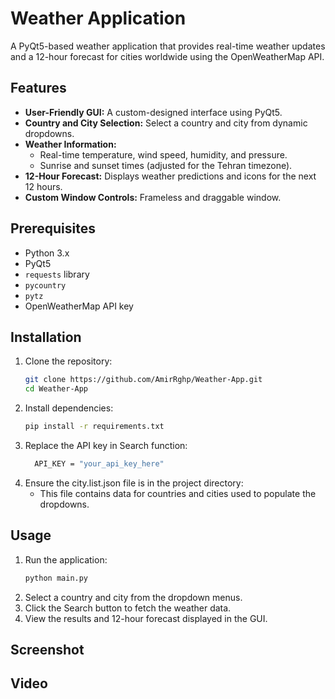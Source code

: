 # Weather Application

A PyQt5-based weather application that provides real-time weather updates and a 12-hour forecast for cities worldwide using the OpenWeatherMap API.

## Features
- **User-Friendly GUI:** A custom-designed interface using PyQt5.
- **Country and City Selection:** Select a country and city from dynamic dropdowns.
- **Weather Information:**
  - Real-time temperature, wind speed, humidity, and pressure.
  - Sunrise and sunset times (adjusted for the Tehran timezone).
- **12-Hour Forecast:** Displays weather predictions and icons for the next 12 hours.
- **Custom Window Controls:** Frameless and draggable window.

## Prerequisites
- Python 3.x
- PyQt5
- `requests` library
- `pycountry`
- `pytz`
- OpenWeatherMap API key

## Installation
1. Clone the repository:
   ```bash
   git clone https://github.com/AmirRghp/Weather-App.git
   cd Weather-App
2. Install dependencies:
   ```bash
   pip install -r requirements.txt
3. Replace the API key in Search function:
   ```bash
     API_KEY = "your_api_key_here"
4. Ensure the city.list.json file is in the project directory:
   - This file contains data for countries and cities used to populate the dropdowns.

## Usage
1. Run the application:
   ```bash
   python main.py
2. Select a country and city from the dropdown menus.
3. Click the Search button to fetch the weather data.
4. View the results and 12-hour forecast displayed in the GUI.

## Screenshot

## Video
